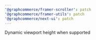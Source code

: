 ```yaml
---
'@graphcommerce/framer-scroller': patch
'@graphcommerce/framer-utils': patch
'@graphcommerce/next-ui': patch
---
```


Dynamic viewport height when supported
